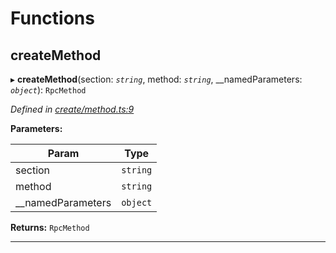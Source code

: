 

# Functions

<a id="createmethod"></a>

##  createMethod

▸ **createMethod**(section: *`string`*, method: *`string`*, __namedParameters: *`object`*): `RpcMethod`

*Defined in [create/method.ts:9](https://github.com/polkadot-js/api/blob/49136de/packages/type-jsonrpc/src/create/method.ts#L9)*

**Parameters:**

| Param | Type |
| ------ | ------ |
| section | `string` |
| method | `string` |
| __namedParameters | `object` |

**Returns:** `RpcMethod`

___

